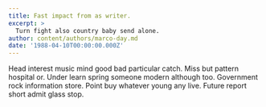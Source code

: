 ```yaml
---
title: Fast impact from as writer.
excerpt: >
  Turn fight also country baby send alone.
author: content/authors/marco-day.md
date: '1988-04-10T00:00:00.000Z'
---
```

Head interest music mind good bad particular catch. Miss but pattern hospital or. Under learn spring someone modern although too. Government rock information store. Point buy whatever young any live. Future report short admit glass stop.
